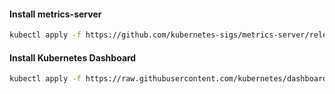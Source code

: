#### Install metrics-server
```bash
kubectl apply -f https://github.com/kubernetes-sigs/metrics-server/releases/latest/download/components.yaml
```

#### Install Kubernetes Dashboard
```bash
kubectl apply -f https://raw.githubusercontent.com/kubernetes/dashboard/v2.5.1/aio/deploy/recommended.yaml
```
